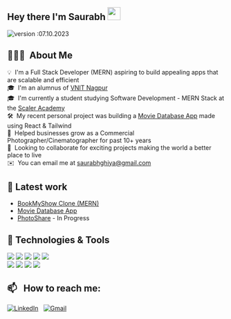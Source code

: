 ## Hey there I'm Saurabh <img src="https://raw.githubusercontent.com/MartinHeinz/MartinHeinz/master/wave.gif" width="30px">
![version :07.10.2023](https://img.shields.io/badge/version-07.10.2023-informational) &nbsp;

## 👨🏻‍💻 &nbsp;About Me

💡 &nbsp;I'm a Full Stack Developer (MERN) aspiring to build appealing apps that are scalable and efficient\
🎓 &nbsp;I'm an alumnus of [VNIT Nagpur](https://vnit.ac.in/) \
🎓 &nbsp;I'm currently a student studying Software Development - MERN Stack at the [Scaler Academy](https://www.scaler.com) \
🛠 &nbsp;My recent personal project was building a [Movie Database App](https://movies-app-sg.netlify.app/) made using React & Tailwind \
🌱 &nbsp;Helped businesses grow as a Commercial Photographer/Cinematographer for past 10+ years\
🌱 &nbsp;Looking to collaborate for exciting projects making the world a better place to live\
✉️ &nbsp;You can email me at saurabhghiya@gmail.com

## 🔧 Latest work
- [BookMyShow Clone (MERN)](https://bookmyshow-clone-hw3i.onrender.com/)
- [Movie Database App](https://movies-app-sg.netlify.app/)
- [PhotoShare](https://www.figma.com/proto/AjQSLOXcIkfkd7zjh63V1K/PhotoShare-App-UI?node-id=42-89&starting-point-node-id=42%3A89) - In Progress


## 🔧 Technologies & Tools
![](https://img.shields.io/badge/Code-JavaScript-informational?style=flat&logo=javascript&logoColor=white&color=2bbc8a)
![](https://img.shields.io/badge/Code-React-informational?style=flat&logo=react&logoColor=white&color=2bbc8a)
![](https://img.shields.io/badge/Code-Angular-informational?style=flat&logo=angular&logoColor=white&color=2bbc8a)
![](https://img.shields.io/badge/Code-Tailwind-informational?style=flat&logo=tailwindcss&logoColor=white&color=2bbc8a)
![](https://img.shields.io/badge/Code-Java-informational?style=flat&logo=java&logoColor=white&color=2bbc8a)\
![](https://img.shields.io/badge/Tools-DBMS-informational?style=flat&logo=postgresql&logoColor=white&color=2bbc8a)
![](https://img.shields.io/badge/Tools-MySQL-informational?style=flat&logo=mysql&logoColor=white&color=2bbc8a)
![](https://img.shields.io/badge/Tools-MongoDB-informational?style=flat&logo=mongodb&logoColor=white&color=2bbc8a)
![](https://img.shields.io/badge/Editor-VSCode-informational?style=flat&logo=visualstudiocode&logoColor=white&color=2bbc8a)

## 📫 &nbsp; How to reach me:

<a href="https://www.linkedin.com/in/saurabhghiya/"><img alt="LinkedIn" src="https://img.shields.io/badge/linkedin%20-%230077B5.svg?&style=flat&logo=linkedin&logoColor=white"/></a> &nbsp;
<a href="mailto:saurabhghiya@gmail.com"><img alt="Gmail" src="https://img.shields.io/badge/Gmail-D14836?style=flat&logo=gmail&logoColor=white" /></a> &nbsp;
